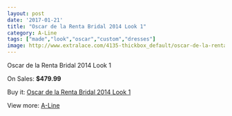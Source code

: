 ```yaml
---
layout: post
date: '2017-01-21'
title: "Oscar de la Renta Bridal 2014 Look 1"
category: A-Line
tags: ["made","look","oscar","custom","dresses"]
image: http://www.extralace.com/4135-thickbox_default/oscar-de-la-renta-bridal-2014-look-1.jpg
---
```

Oscar de la Renta Bridal 2014 Look 1

On Sales: **$479.99**
<a href="https://www.extralace.com/a-line/1954-oscar-de-la-renta-bridal-2014-look-1.html"><amp-img layout="responsive" width="600" height="600" src="//www.extralace.com/4135-thickbox_default/oscar-de-la-renta-bridal-2014-look-1.jpg" alt="Oscar de la Renta Bridal 2014 Look 1 0" /></a>

Buy it: [Oscar de la Renta Bridal 2014 Look 1](https://www.extralace.com/a-line/1954-oscar-de-la-renta-bridal-2014-look-1.html "Oscar de la Renta Bridal 2014 Look 1")

View more: [A-Line](https://www.extralace.com/2-a-line "A-Line")